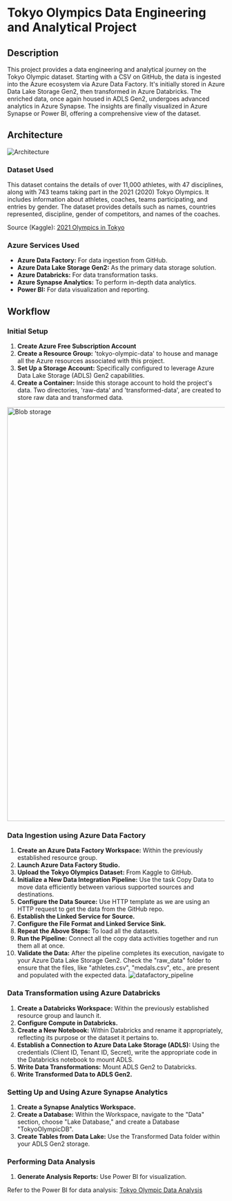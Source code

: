 # Tokyo Olympics Data Engineering and Analytical Project

## Description

This project provides a data engineering and analytical journey on the Tokyo Olympic dataset. Starting with a CSV on GitHub, the data is ingested into the Azure ecosystem via Azure Data Factory. It's initially stored in Azure Data Lake Storage Gen2, then transformed in Azure Databricks. The enriched data, once again housed in ADLS Gen2, undergoes advanced analytics in Azure Synapse. The insights are finally visualized in Azure Synapse or Power BI, offering a comprehensive view of the dataset.

## Architecture
![Architecture](https://github.com/FarhanAK20/Olympics-Data-Analytics/assets/86559747/d5d4188e-25e7-466f-9df7-aee415036ac0)


### Dataset Used

This dataset contains the details of over 11,000 athletes, with 47 disciplines, along with 743 teams taking part in the 2021 (2020) Tokyo Olympics. It includes information about athletes, coaches, teams participating, and entries by gender. The dataset provides details such as names, countries represented, discipline, gender of competitors, and names of the coaches.

Source (Kaggle): [2021 Olympics in Tokyo](https://www.kaggle.com/datasets/arjunprasadsarkhel/2021-olympics-in-tokyo)

### Azure Services Used

- **Azure Data Factory:** For data ingestion from GitHub.
- **Azure Data Lake Storage Gen2:** As the primary data storage solution.
- **Azure Databricks:** For data transformation tasks.
- **Azure Synapse Analytics:** To perform in-depth data analytics.
- **Power BI:** For data visualization and reporting.

## Workflow

### Initial Setup

1. **Create Azure Free Subscription Account**
2. **Create a Resource Group:** 'tokyo-olympic-data' to house and manage all the Azure resources associated with this project.
3. **Set Up a Storage Account:** Specifically configured to leverage Azure Data Lake Storage (ADLS) Gen2 capabilities.
4. **Create a Container:** Inside this storage account to hold the project's data. Two directories, 'raw-data' and 'transformed-data', are created to store raw data and transformed data.
<img width="959" alt="Blob storage" src="https://github.com/FarhanAK20/Olympics-Data-Analytics/assets/86559747/bb36758b-9552-4927-afa4-f6f1487b8893">


### Data Ingestion using Azure Data Factory

1. **Create an Azure Data Factory Workspace:** Within the previously established resource group.
2. **Launch Azure Data Factory Studio.**
3. **Upload the Tokyo Olympics Dataset:** From Kaggle to GitHub.
4. **Initialize a New Data Integration Pipeline:** Use the task Copy Data to move data efficiently between various supported sources and destinations.
5. **Configure the Data Source:** Use HTTP template as we are using an HTTP request to get the data from the GitHub repo.
6. **Establish the Linked Service for Source.**
7. **Configure the File Format and Linked Service Sink.**
8. **Repeat the Above Steps:** To load all the datasets.
9. **Run the Pipeline:** Connect all the copy data activities together and run them all at once.
10. **Validate the Data:** After the pipeline completes its execution, navigate to your Azure Data Lake Storage Gen2. Check the "raw_data" folder to ensure that the files, like "athletes.csv", "medals.csv", etc., are present and populated with the expected data.
![datafactory_pipeline](https://github.com/FarhanAK20/Olympics-Data-Analytics/assets/86559747/729a64b7-856c-4e32-95c4-710b6d052373)


### Data Transformation using Azure Databricks

1. **Create a Databricks Workspace:** Within the previously established resource group and launch it.
2. **Configure Compute in Databricks.**
3. **Create a New Notebook:** Within Databricks and rename it appropriately, reflecting its purpose or the dataset it pertains to.
4. **Establish a Connection to Azure Data Lake Storage (ADLS):** Using the credentials (Client ID, Tenant ID, Secret), write the appropriate code in the Databricks notebook to mount ADLS.
5. **Write Data Transformations:** Mount ADLS Gen2 to Databricks.
6. **Write Transformed Data to ADLS Gen2.**


### Setting Up and Using Azure Synapse Analytics

1. **Create a Synapse Analytics Workspace.**
2. **Create a Database:** Within the Workspace, navigate to the "Data" section, choose "Lake Database," and create a Database "TokyoOlympicDB".
3. **Create Tables from Data Lake:** Use the Transformed Data folder within your ADLS Gen2 storage.

### Performing Data Analysis

1. **Generate Analysis Reports:** Use Power BI for visualization.

Refer to the Power BI for data analysis: [Tokyo Olympic Data Analysis](https://app.powerbi.com/links/sWv9tGnbRh?ctid=e4d98dd2-9199-42e5-ba8b-da3e763ede2e&pbi_source=linkShare)
